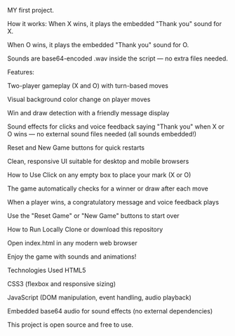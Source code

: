 MY first project.



How it works: When X wins, it plays the embedded "Thank you" sound for X.

When O wins, it plays the embedded "Thank you" sound for O.

Sounds are base64-encoded .wav inside the script — no extra files needed.

Features:

Two-player gameplay (X and O) with turn-based moves

Visual background color change on player moves

Win and draw detection with a friendly message display

Sound effects for clicks and voice feedback saying "Thank you" when X or O wins — no external sound files needed (all sounds embedded!)

Reset and New Game buttons for quick restarts

Clean, responsive UI suitable for desktop and mobile browsers

How to Use Click on any empty box to place your mark (X or O)

The game automatically checks for a winner or draw after each move

When a player wins, a congratulatory message and voice feedback plays

Use the "Reset Game" or "New Game" buttons to start over

How to Run Locally Clone or download this repository

Open index.html in any modern web browser

Enjoy the game with sounds and animations!

Technologies Used HTML5

CSS3 (flexbox and responsive sizing)

JavaScript (DOM manipulation, event handling, audio playback)

Embedded base64 audio for sound effects (no external dependencies)

This project is open source and free to use.
